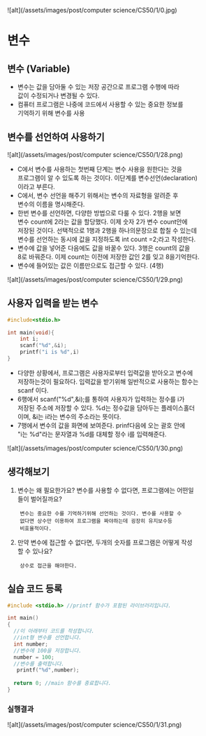 ![alt](/assets/images/post/computer science/CS50/1/0.jpg)

변수
====

## 변수 (Variable)

* 변수는 값을 담아둘 수 있는 저장 공간으로 프로그램 수행에 따라  
  값이 수정되거나 변경될 수 있다.
* 컴퓨터 프로그램은 나중에 코드에서 사용할 수 있는 중요한 정보를  
  기억하기 위해 변수를 사용

## 변수를 선언하여 사용하기

![alt](/assets/images/post/computer science/CS50/1/28.png)

* C에서 변수를 사용하는 첫번째 단계는 변수 사용을 원한다는 것을  
  프로그램이 알 수 있도록 하는 것이다. 이단계를 변수선언(declaration)  
  이라고 부른다.
* C에서, 변수 선언을 해주기 위해서는 변수의 자료형을 알려준 후   
  변수의 이름을 명시해준다.
* 한번 변수를 선언하면, 다양한 방법으로 다룰 수 있다. 2행을 보면  
  변수 count에 2라는 값을 할당했다. 이제 숫자 2가 변수 count안에  
  저장된 것이다. 선택적으로 1행과 2행을 하나의문장으로 합칠 수 있는데  
  변수를 선언하는 동시에 값을 지정하도록 int count =2;라고 작성한다.
* 변수에 값을 넣어준 다음에도 값을 바꿀수 있다. 3행은 count의 값을  
  8로 바꿔준다. 이제 count는 이전에 저장한 값인 2를 잊고 8을기억한다.
* 변수에 들어있는 값은 이름만으로도 접근할 수 있다. (4행)

![alt](/assets/images/post/computer science/CS50/1/29.png)

## 사용자 입력을 받는 변수

```c
#include<stdio.h>

int main(void){
    int i;
    scanf("%d",&i);
    printf("i is %d",i)
}
```

* 다양한 상황에서, 프로그램은 사용자로부터 입력값을 받아오고 변수에  
  저장하는것이 필요하다. 입력값을 받기위해 일반적으로 사용하는 함수는  
  scanf 이다.
* 6행에서 scanf("%d",&i);를 통하여 사용자가 입력하는 정수를 i가   
  저장된 주소에 저장할 수 있다. %d는 정수값을 담아두는 플레이스홀더  
  이며, &i는 i라는 변수의 주소라는 뜻이다.
* 7행에서 변수의 값을 화면에 보여준다. prinf다음에 오는 괄호 안에  
  "i는 %d"라는 문자열과 %d를 대체할 정수 i를 입력해준다.

![alt](/assets/images/post/computer science/CS50/1/30.png)

## 생각해보기

1. 변수는 왜 필요한가요? 변수를 사용할 수 없다면, 프로그램에는 어떤일  
   들이 벌어질까요?

```
    변수는 중요한 수를 기억하기위해 선언하는 것이다. 변수를 사용할 수 
    없다면 상수만 이용하여 프로그램을 짜야하는데 굉장히 유지보수등 
    비효율적이다.
```

2. 만약 변수에 접근할 수 없다면, 두개의 숫자를 프로그램은 어떻게 작성  
  할 수 있나요?

```
    상수로 접근을 해야한다.
```

## 실습 코드 등록

```c++
#include <stdio.h> //printf 함수가 포함된 라이브러리입니다.

int main() 
{
  //이 아래부터 코드를 작성합니다.
  //int형 변수를 선언합니다.
  int number;
  //변수에 100을 저장합니다.
  number = 100;
  //변수를 출력합니다.
   printf("%d",number);
  
  return 0; //main 함수를 종료합니다.
}
```

### 실행결과

![alt](/assets/images/post/computer science/CS50/1/31.png)
